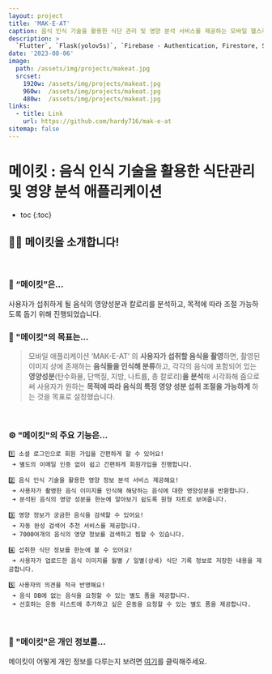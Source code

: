 ```yaml
---
layout: project
title: 'MAK-E-AT'
caption: 음식 인식 기술을 활용한 식단 관리 및 영양 분석 서비스를 제공하는 모바일 헬스케어 애플리케이션입니다.
description: >
  `Flutter`, `Flask(yolov5s)`, `Firebase - Authentication, Firestore, Storage, Cloud Functions`
date: '2023-08-06'
image: 
  path: /assets/img/projects/makeat.jpg
  srcset: 
    1920w: /assets/img/projects/makeat.jpg
    960w:  /assets/img/projects/makeat.jpg
    480w:  /assets/img/projects/makeat.jpg
links:
  - title: Link
    url: https://github.com/hardy716/mak-e-at
sitemap: false
---
```


# 메이킷 : 음식 인식 기술을 활용한 식단관리 및 영양 분석 애플리케이션

* toc
{:toc}

## 👋🏻  메이킷을 소개합니다!
<br>

### 🍴  “메이킷”은... 

사용자가 섭취하게 될 음식의 영양성분과 칼로리를 분석하고, 목적에 따라 조절 가능하도록 돕기 위해 진행되었습니다.
<br>
  
### 🔎  "메이킷"의 목표는...
> 모바일 애플리케이션 ‘MAK-E-AT’ 의 **사용자가 섭취할 음식을 촬영**하면, 촬영된 이미지 상에 존재하는 **음식들을 인식해 분류**하고, 각각의 음식에 포함되어 있는 **영양성분**(탄수화물, 단백질, 지방, 나트륨, 총 칼로리)**을 분석**해 시각화해 줌으로써 사용자가 원하는 **목적에 따라 음식의 특정 영양 성분 섭취 조절을 가능하게** 하는 것을 목표로 설정했습니다.
<br>

### ⚙️  "메이킷"의 주요 기능은...
  
``` 
1️⃣ 소셜 로그인으로 회원 가입을 간편하게 할 수 있어요!
 ➜ 별도의 이메일 인증 없이 쉽고 간편하게 회원가입을 진행합니다.
    
2️⃣ 음식 인식 기술을 활용한 영양 정보 분석 서비스 제공해요!
 ➜ 사용자가 촬영한 음식 이미지를 인식해 해당하는 음식에 대한 영양성분을 반환합니다.
 ➜ 분석된 음식의 영양 성분을 한눈에 알아보기 쉽도록 원형 차트로 보여줍니다.
    
3️⃣ 영양 정보가 궁금한 음식을 검색할 수 있어요!
 ➜ 자동 완성 검색어 추천 서비스를 제공합니다.
 ➜ 7000여개의 음식의 영양 정보를 검색하고 찜할 수 있습니다.
    
4️⃣ 섭취한 식단 정보를 한눈에 볼 수 있어요!
 ➜ 사용자가 업로드한 음식 이미지를 월별 / 일별(상세) 식단 기록 정보로 저장한 내용을 제공합니다.
 
5️⃣ 사용자의 의견을 적극 반영해요!
 ➜ 음식 DB에 없는 음식을 요청할 수 있는 별도 폼을 제공합니다.
 ➜ 선호하는 운동 리스트에 추가하고 싶은 운동을 요청할 수 있는 별도 폼을 제공합니다.
```
<br>

### 🔐  "메이킷"은 개인 정보를...

메이킷이 어떻게 개인 정보를 다루는지 보려면 [여기](https://firebasestorage.googleapis.com/v0/b/mak-e-at.appspot.com/o/%E1%84%80%E1%85%A2%E1%84%8B%E1%85%B5%E1%86%AB%E1%84%8C%E1%85%A5%E1%86%BC%E1%84%87%E1%85%A9%E1%84%8E%E1%85%A5%E1%84%85%E1%85%B5%E1%84%87%E1%85%A1%E1%86%BC%E1%84%8E%E1%85%B5%E1%86%B7.pdf?alt=media&token=c2c397b9-5cb4-4288-867e-c3c2e6e62202)를 클릭해주세요.
